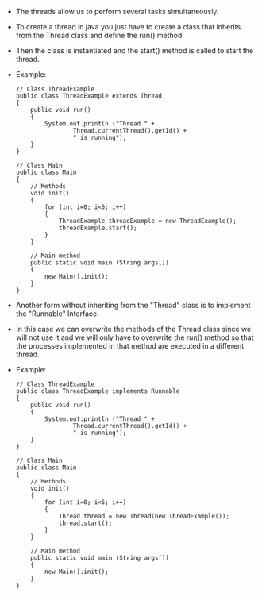 - The threads allow us to perform several tasks simultaneously.

- To create a thread in java you just have to create a class that inherits from the Thread class and define the run() method.
- Then the class is instantiated and the start() method is called to start the thread.
- Example:
    ```
    // Class ThreadExample
    public class ThreadExample extends Thread
    {
        public void run()
        {
            System.out.println ("Thread " +
                    Thread.currentThread().getId() +
                    " is running");
        }
    }
    ```

    ```
    // Class Main
    public class Main
    {
        // Methods
        void init()
        {
            for (int i=0; i<5; i++)
            {
                ThreadExample threadExample = new ThreadExample();
                threadExample.start();
            }
        }

        // Main method
        public static void main (String args[])
        {
            new Main().init();
        }
    }
    ```


- Another form without inheriting from the "Thread" class is to implement the "Runnable" Interface.
- In this case we can overwrite the methods of the Thread class since we will not use it and we will only have
    to overwrite the run() method so that the processes implemented in that method are executed in a different thread.

- Example:
    ```
    // Class ThreadExample
    public class ThreadExample implements Runnable
    {
        public void run()
        {
            System.out.println ("Thread " +
                    Thread.currentThread().getId() +
                    " is running");
        }
    }
    ```

    ```
    // Class Main
    public class Main
    {
        // Methods
        void init()
        {
            for (int i=0; i<5; i++)
            {
                Thread thread = new Thread(new ThreadExample());
                thread.start();
            }
        }

        // Main method
        public static void main (String args[])
        {
            new Main().init();
        }
    }
    ```
